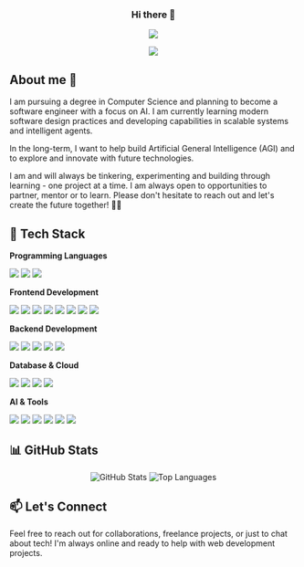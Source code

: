 <h3 align="center"> Hi there 👋</h3> 

<p align="center"> 
<img src="https://komarev.com/ghpvc/?username=khabzo&label=Profile%20views&color=0e75b6&style=flat)&abbreviated=true"> 
</p> 

<p align="center"> 
<a href="https://www.buymeacoffee.com/abdelkabirouadoukou"> 
<img src="https://img.shields.io/badge/Buy%20Me%20a%20Coffee-ffdd00?style=for-the-badge&logo=buy-me-a-coffee&logoColor=black" /> 
</a> 
</p> 

## About me :dizzy:
 
I am pursuing a degree in Computer Science and planning to become a software engineer with a focus on AI. I am currently learning modern software design practices and developing capabilities in scalable systems and intelligent agents. 

In the long-term, I want to help build Artificial General Intelligence (AGI) and to explore and innovate with future technologies. 

I am and will always be tinkering, experimenting and building through learning - one project at a time. I am always open to opportunities to partner, mentor or to learn. Please don't hesitate to reach out and let's create the future together!  🚀🤖

## 🚀 Tech Stack

**Programming Languages**
<p>
<img src="https://img.shields.io/badge/JavaScript-F7DF1E?style=for-the-badge&logo=javascript&logoColor=black" />
<img src="https://img.shields.io/badge/TypeScript-007ACC?style=for-the-badge&logo=typescript&logoColor=white" />
<img src="https://img.shields.io/badge/Python-3776AB?style=for-the-badge&logo=python&logoColor=white" />
</p>

**Frontend Development**
<p>
<img src="https://img.shields.io/badge/HTML5-E34F26?style=for-the-badge&logo=html5&logoColor=white" />
<img src="https://img.shields.io/badge/CSS3-1572B6?style=for-the-badge&logo=css3&logoColor=white" />
<img src="https://img.shields.io/badge/React-20232A?style=for-the-badge&logo=react&logoColor=61DAFB" />
<img src="https://img.shields.io/badge/Next.js-000000?style=for-the-badge&logo=nextdotjs&logoColor=white" />
<img src="https://img.shields.io/badge/Three.js-000000?style=for-the-badge&logo=three.js&logoColor=white" />
<img src="https://img.shields.io/badge/Tailwind_CSS-38B2AC?style=for-the-badge&logo=tailwind-css&logoColor=white" />
<img src="https://img.shields.io/badge/shadcn%2Fui-000000?style=for-the-badge&logo=shadcnui&logoColor=white" />
<img src="https://img.shields.io/badge/Bootstrap-563D7C?style=for-the-badge&logo=bootstrap&logoColor=white" />
</p>

**Backend Development**
<p>
<img src="https://img.shields.io/badge/Node.js-339933?style=for-the-badge&logo=nodedotjs&logoColor=white" />
<img src="https://img.shields.io/badge/Bun-000000?style=for-the-badge&logo=bun&logoColor=white" />
<img src="https://img.shields.io/badge/Express.js-000000?style=for-the-badge&logo=express&logoColor=white" />
<img src="https://img.shields.io/badge/FastAPI-009688?style=for-the-badge&logo=fastapi&logoColor=white" />
<img src="https://img.shields.io/badge/REST_API-FF6C37?style=for-the-badge&logo=postman&logoColor=white" />
</p>

**Database & Cloud**
<p>
<img src="https://img.shields.io/badge/MongoDB-4EA94B?style=for-the-badge&logo=mongodb&logoColor=white" />
<img src="https://img.shields.io/badge/Supabase-181818?style=for-the-badge&logo=supabase&logoColor=white" />
<img src="https://img.shields.io/badge/Firebase-FFCA28?style=for-the-badge&logo=firebase&logoColor=black" />
<img src="https://img.shields.io/badge/Redis-DC382D?style=for-the-badge&logo=redis&logoColor=white" />
</p>

**AI & Tools**
<p>
<img src="https://img.shields.io/badge/Generative_AI-FF6B6B?style=for-the-badge&logo=openai&logoColor=white" />
<img src="https://img.shields.io/badge/Git-F05032?style=for-the-badge&logo=git&logoColor=white" />
<img src="https://img.shields.io/badge/Linux-FCC624?style=for-the-badge&logo=linux&logoColor=black" />
<img src="https://img.shields.io/badge/Ubuntu-E95420?style=for-the-badge&logo=ubuntu&logoColor=white" />
<img src="https://img.shields.io/badge/Figma-F24E1E?style=for-the-badge&logo=figma&logoColor=white" />
<img src="https://img.shields.io/badge/Clerk-6C47FF?style=for-the-badge&logo=clerk&logoColor=white" />
</p>

## 📊 GitHub Stats
 
<div align="center"> 
<img src="https://bad-apple-github-readme.vercel.app/api?username=abdelkabirouadoukou&show_icons=true&theme=radical&hide_border=true" alt="GitHub Stats" /> 
<img src="https://github-readme-stats.vercel.app/api/top-langs/?username=abdelkabirouadoukou&layout=compact&theme=radical&hide_border=true" alt="Top Languages" /> 
</div> 
 
## 📫 Let's Connect
 
Feel free to reach out for collaborations, freelance projects, or just to chat about tech! I'm always online and ready to help with web development projects.
